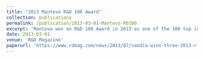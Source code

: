 ```yaml
---
title: "2013 Mantevo R&D 100 Award"
collection: publications
permalink: /publication/2013-03-01-Mantevo-RD100
excerpt: 'Mantevo won an R&D 100 Award in 2013 as one of the 100 top innovative products.'
date: 2013-03-01
venue: 'R&D Magazine'
paperurl: 'https://www.rdmag.com/news/2013/07/sandia-wins-three-2013-r-d-100-awards'
---
```

